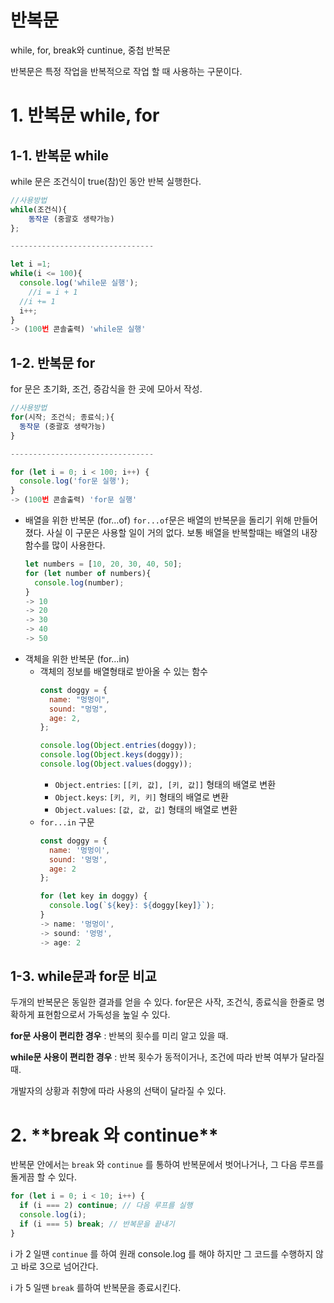 # 반복문

while, for, break와 cuntinue, 중첩 반복문

반복문은 특정 작업을 반복적으로 작업 할 때 사용하는 구문이다.

# 1. 반복문 while, for

## 1-1. 반복문 while

while 문은 조건식이 true(참)인 동안 반복 실행한다.

```jsx
//사용방법
while(조건식){
	동작문 (중괄호 생략가능)
};

--------------------------------

let i =1;
while(i <= 100){
  console.log('while문 실행');
	//i = i + 1
  //i += 1
  i++;
}
-> (100번 콘솔출력) 'while문 실행'
```

## 1-2. 반복문 for

for 문은 초기화, 조건, 증감식을 한 곳에 모아서 작성.

```jsx
//사용방법
for(시작; 조건식; 종료식;){
  동작문 (중괄호 생략가능)
}

--------------------------------

for (let i = 0; i < 100; i++) {
  console.log('for문 실행');
}
-> (100번 콘솔출력) 'for문 실행'
```

- 배열을 위한 반복문 (for…of)
  `for...of`문은 배열의 반복문을 돌리기 위해 만들어졌다.
  사실 이 구문은 사용할 일이 거의 없다. 보통 배열을 반복할때는 배열의 내장함수를 많이 사용한다.
  ```jsx
  let numbers = [10, 20, 30, 40, 50];
  for (let number of numbers){
    console.log(number);
  }
  -> 10
  -> 20
  -> 30
  -> 40
  -> 50
  ```
- 객체을 위한 반복문 (for…in)
  - 객체의 정보를 배열형태로 받아올 수 있는 함수
    ```jsx
    const doggy = {
      name: "멍멍이",
      sound: "멍멍",
      age: 2,
    };

    console.log(Object.entries(doggy));
    console.log(Object.keys(doggy));
    console.log(Object.values(doggy));
    ```
    - `Object.entries`: `[[키, 값], [키, 값]]` 형태의 배열로 변환
    - `Object.keys`: `[키, 키, 키]` 형태의 배열로 변환
    - `Object.values`: `[값, 값, 값]` 형태의 배열로 변환
  - `for...in` 구문
    ```jsx
    const doggy = {
      name: '멍멍이',
      sound: '멍멍',
      age: 2
    };

    for (let key in doggy) {
      console.log(`${key}: ${doggy[key]}`);
    }
    -> name: '멍멍이',
    -> sound: '멍멍',
    -> age: 2
    ```

## 1-3. while문과 for문 비교

두개의 반복문은 동일한 결과를 얻을 수 있다. for문은 사작, 조건식, 종료식을 한줄로 명확하게 표현함으로서 가독성을 높일 수 있다.

**for문 사용이 편리한 경우** : 반복의 횟수를 미리 알고 있을 때.

**while문 사용이 편리한 경우** : 반복 횟수가 동적이거나, 조건에 따라 반복 여부가 달라질 때.

개발자의 상황과 취향에 따라 사용의 선택이 달라질 수 있다.

# 2. \***\*break 와 continue\*\***

반복문 안에서는 `break` 와 `continue` 를 통하여 반복문에서 벗어나거나, 그 다음 루프를 돌게끔 할 수 있다.

```jsx
for (let i = 0; i < 10; i++) {
  if (i === 2) continue; // 다음 루프를 실행
  console.log(i);
  if (i === 5) break; // 반복문을 끝내기
}
```

i 가 2 일땐 `continue` 를 하여 원래 console.log 를 해야 하지만 그 코드를 수행하지 않고 바로 3으로 넘어간다.

i 가 5 일땐 `break` 를하여 반복문을 종료시킨다.
